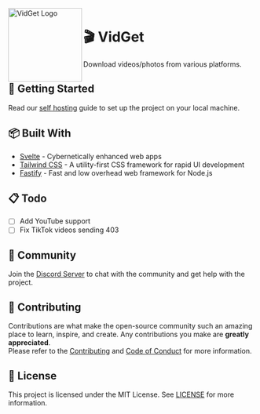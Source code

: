 <img src="./server/public/icon.png" align="left" width="150" height="150" alt="VidGet Logo">

# 🎬 VidGet

Download videos/photos from various platforms.
<br />

## 🚀 Getting Started

Read our [self hosting](./docs/self-hosting.md) guide to set up the project on your local machine.

## 📦 Built With

- [Svelte](https://svelte.dev) - Cybernetically enhanced web apps
- [Tailwind CSS](https://tailwindcss.com) - A utility-first CSS framework for rapid UI development
- [Fastify](https://fastify.dev) - Fast and low overhead web framework for Node.js

## 📋 Todo

- [ ] Add YouTube support
- [ ] Fix TikTok videos sending 403

## 🤝 Community

Join the [Discord Server](https://discord.gg/z8aBnDa6Xa) to chat with the community and get help with the project.

## 📄 Contributing

Contributions are what make the open-source community such an amazing place to learn, inspire, and create. Any contributions you make are
**greatly appreciated**. \
Please refer to the [Contributing](.github/CONTRIBUTING.md) and [Code of Conduct](.github/CODE_OF_CONDUCT.md) for more information.

## 📝 License

This project is licensed under the MIT License. See [LICENSE](./LICENSE) for more information.
